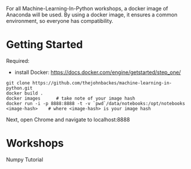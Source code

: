 For all Machine-Learning-In-Python workshops, a docker image of Anaconda will be used. By using a docker image, it ensures a common environment, so everyone has compatibility.

# Getting Started

Required:
- install Docker: https://docs.docker.com/engine/getstarted/step_one/

```
git clone https://github.com/thejohnbackes/machine-learning-in-python.git
docker build .
docker images      # take note of your image hash
docker run -i -p 8888:8888 -t -v `pwd`/data/notebooks:/opt/notebooks <image-hash>    # where <image-hash> is your image hash
```

Next, open Chrome and navigate to localhost:8888

# Workshops

Numpy Tutorial
